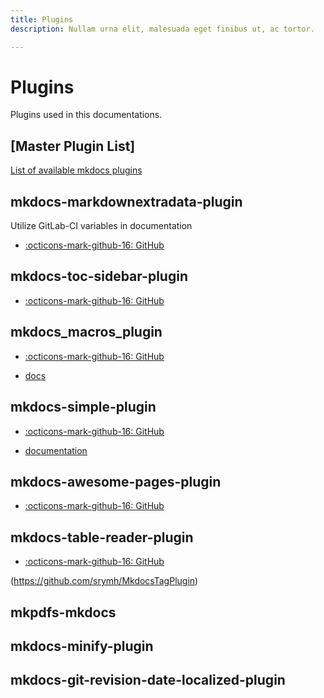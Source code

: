 ```yaml
---
title: Plugins
description: Nullam urna elit, malesuada eget finibus ut, ac tortor.

---
```


# Plugins

Plugins used in this documentations.

## [Master Plugin List]

[List of available mkdocs plugins](https://github.com/mkdocs/mkdocs/wiki/MkDocs-Plugins)

## mkdocs-markdownextradata-plugin

Utilize GitLab-CI variables in documentation

* [:octicons-mark-github-16: GitHub](https://github.com/rosscdh/mkdocs-markdownextradata-plugin)

## mkdocs-toc-sidebar-plugin

* [:octicons-mark-github-16: GitHub](https://github.com/midnightprioriem/mkdocs-toc-sidebar-plugin)

## mkdocs_macros_plugin

* [:octicons-mark-github-16: GitHub](https://github.com/fralau/mkdocs_macros_plugin)

* [docs](https://mkdocs-macros-plugin.readthedocs.io/en/latest)

## mkdocs-simple-plugin

* [:octicons-mark-github-16: GitHub](https://github.com/athackst/mkdocs-simple-plugin)

* [documentation](http://www.lyonthackston.com/mkdocs-simple-plugin/)

## mkdocs-awesome-pages-plugin

* [:octicons-mark-github-16: GitHub](https://github.com/lukasgeiter/mkdocs-awesome-pages-plugin)

## mkdocs-table-reader-plugin

* [:octicons-mark-github-16: GitHub](https://github.com/timvink/mkdocs-table-reader-plugin)

(https://github.com/srymh/MkdocsTagPlugin)

## mkpdfs-mkdocs

## mkdocs-minify-plugin

## mkdocs-git-revision-date-localized-plugin

